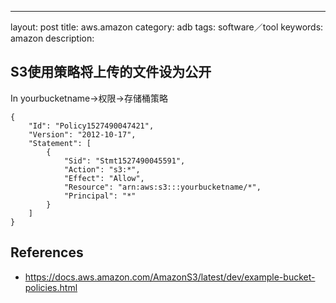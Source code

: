 ---
layout: post
title: aws.amazon
category: adb
tags: software／tool
keywords: amazon
description: 


## S3使用策略将上传的文件设为公开

In yourbucketname->权限->存储桶策略

```
{
    "Id": "Policy1527490047421",
    "Version": "2012-10-17",
    "Statement": [
        {
            "Sid": "Stmt1527490045591",
            "Action": "s3:*",
            "Effect": "Allow",
            "Resource": "arn:aws:s3:::yourbucketname/*",
            "Principal": "*"
        }
    ]
}
```


## References

* <https://docs.aws.amazon.com/AmazonS3/latest/dev/example-bucket-policies.html>